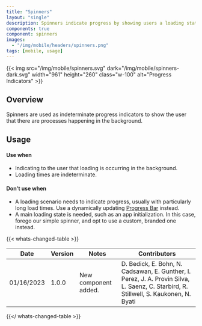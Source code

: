 ```yaml
---
title: "Spinners"
layout: "single"
description: Spinners indicate progress by showing users a loading state.
components: true
component: spinners
images:
  - "/img/mobile/headers/spinners.png"
tags: [mobile, usage]
---
```


{{< img src="/img/mobile/spinners.svg" dark="/img/mobile/spinners-dark.svg" width="961" height="260" class="w-100" alt="Progress Indicators" >}}

## Overview

Spinners are used as indeterminate progress indicators to show the user that there are processes happening in the background.

## Usage

#### Use when

- Indicating to the user that loading is occurring in the background.
- Loading times are indeterminate.

#### Don't use when

- A loading scenario needs to indicate progress, usually with particularly long load times. Use a dynamically updating [Progress Bar](/components/mobile/progress-bars/) instead.
- A main loading state is needed, such as an app initialization. In this case, forego our simple spinner, and opt to use a custom, branded one instead.

{{< whats-changed-table >}}

| Date       | Version | Notes                | Contributors                                                                                                                          |
| ---------- | ------- | -------------------- | ------------------------------------------------------------------------------------------------------------------------------------- |
| 01/16/2023 | 1.0.0   | New component added. | D. Bedick, E. Bohn, N. Cadsawan, E. Gunther, I. Perez, J. A. Provin Silva, L. Saenz, C. Starbird, R. Stillwell, S. Kaukonen, N. Byati |

{{</ whats-changed-table >}}
